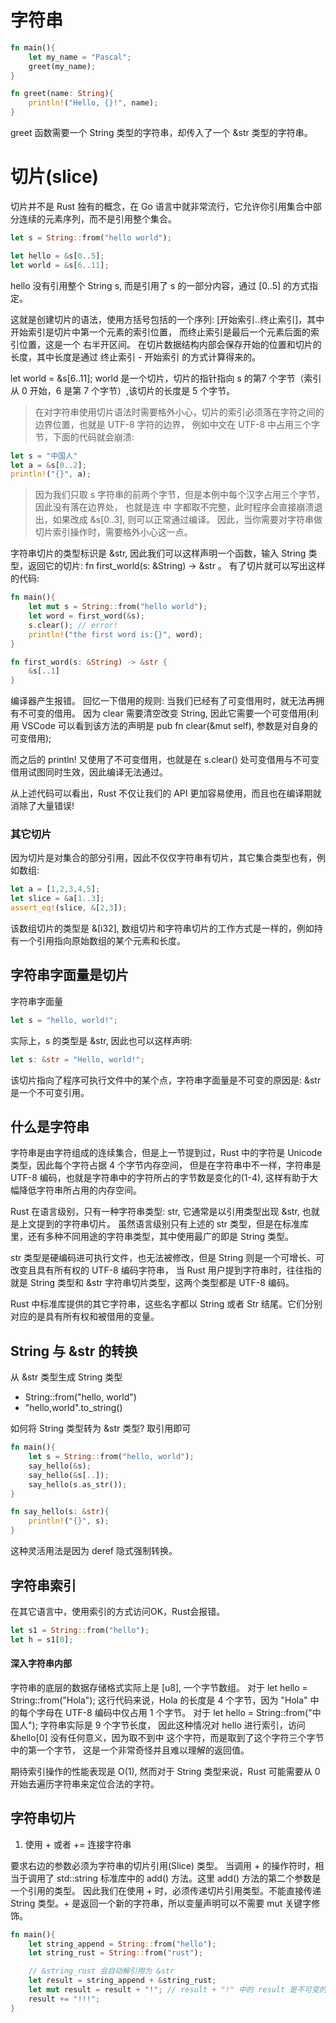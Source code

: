 # 字符串

```rust
fn main(){
    let my_name = "Pascal";
    greet(my_name);
}

fn greet(name: String){
    println!("Hello, {}!", name);
}
```
greet 函数需要一个 String 类型的字符串，却传入了一个 &str 类型的字符串。

# 切片(slice)
切片并不是 Rust 独有的概念，在 Go 语言中就非常流行，它允许你引用集合中部分连续的元素序列，而不是引用整个集合。

```rust
let s = String::from("hello world");

let hello = &s[0..5];
let world = &s[6..11];
```
hello 没有引用整个 String s, 而是引用了 s 的一部分内容，通过 [0..5] 的方式指定。

这就是创建切片的语法，使用方括号包括的一个序列: [开始索引..终止索引]，其中开始索引是切片中第一个元素的索引位置，
而终止索引是最后一个元素后面的索引位置，这是一个 右半开区间。
在切片数据结构内部会保存开始的位置和切片的长度，其中长度是通过 终止索引 - 开始索引 的方式计算得来的。

let world = &s[6..11]; world 是一个切片，切片的指针指向 s 的第7 个字节（索引从 0 开始，6 是第 7 个字节）,该切片的长度是 5 个字节。

> 在对字符串使用切片语法时需要格外小心，切片的索引必须落在字符之间的边界位置，也就是 UTF-8 字符的边界，
> 例如中文在 UTF-8 中占用三个字节，下面的代码就会崩溃:
```rust
let s = "中国人"
let a = &s[0..2];
println!("{}", a);
```
> 因为我们只取 s 字符串的前两个字节，但是本例中每个汉字占用三个字节，因此没有落在边界处，
也就是连 中 字都取不完整，此时程序会直接崩溃退出，如果改成 &s[0..3], 则可以正常通过编译。
因此，当你需要对字符串做切片索引操作时，需要格外小心这一点。

字符串切片的类型标识是 &str, 因此我们可以这样声明一个函数，输入 String 类型，返回它的切片: fn first_world(s: &String) -> &str 。
有了切片就可以写出这样的代码:

```rust
fn main(){
    let mut s = String::from("hello world");
    let word = first_word(&s);
    s.clear(); // error!
    println!("the first word is:{}", word);
}

fn first_word(s: &String) -> &str {
    &s[..1]
}
```
编译器产生报错。
回忆一下借用的规则: 当我们已经有了可变借用时，就无法再拥有不可变的借用。
因为 clear 需要清空改变 String, 因此它需要一个可变借用(利用 VSCode 可以看到该方法的声明是 pub fn clear(&mut self),
参数是对自身的可变借用);

而之后的 println! 又使用了不可变借用，也就是在 s.clear() 处可变借用与不可变借用试图同时生效，因此编译无法通过。

从上述代码可以看出，Rust 不仅让我们的 API 更加容易使用，而且也在编译期就消除了大量错误!

### 其它切片
因为切片是对集合的部分引用，因此不仅仅字符串有切片，其它集合类型也有，例如数组:
```rust
let a = [1,2,3,4,5];
let slice = &a[1..3];
assert_eq!(slice, &[2,3]);
```
该数组切片的类型是 &[i32], 数组切片和字符串切片的工作方式是一样的，例如持有一个引用指向原始数组的某个元素和长度。

## 字符串字面量是切片
字符串字面量
```rust
let s = "hello, world!";
```
实际上，s 的类型是 &str, 因此也可以这样声明:
```rust
let s: &str = "Hello, world!";
```
该切片指向了程序可执行文件中的某个点，字符串字面量是不可变的原因是: &str 是一个不可变引用。

## 什么是字符串
字符串是由字符组成的连续集合，但是上一节提到过，Rust 中的字符是 Unicode 类型，因此每个字符占据 4 个字节内存空间，
但是在字符串中不一样，字符串是 UTF-8 编码，也就是字符串中的字符所占的字节数是变化的(1-4), 这样有助于大幅降低字符串所占用的内存空间。

Rust 在语言级别，只有一种字符串类型: str, 它通常是以引用类型出现 &str, 也就是上文提到的字符串切片。
虽然语言级别只有上述的 str 类型，但是在标准库里，还有多种不同用途的字符串类型，其中使用最广的即是 String 类型。

str 类型是硬编码进可执行文件，也无法被修改，但是 String 则是一个可增长、可改变且具有所有权的 UTF-8 编码字符串，
当 Rust 用户提到字符串时，往往指的就是 String 类型和 &str 字符串切片类型，这两个类型都是 UTF-8 编码。

Rust 中标准库提供的其它字符串，这些名字都以 String 或者 Str 结尾。它们分别对应的是具有所有权和被借用的变量。

## String 与 &str 的转换

从 &str 类型生成 String 类型
- String::from("hello, world")
- "hello,world".to_string()

如何将 String 类型转为 &str 类型? 取引用即可
```rust
fn main(){
    let s = String::from("hello, world");
    say_hello(&s);
    say_hello(&s[..]);
    say_hello(s.as_str());
}

fn say_hello(s: &str){
    println!("{}", s);
}
```
这种灵活用法是因为 deref 隐式强制转换。

## 字符串索引
在其它语言中，使用索引的方式访问OK，Rust会报错。
```rust
let s1 = String::from("hello");
let h = s1[0];
```

#### 深入字符串内部
字符串的底层的数据存储格式实际上是 [u8], 一个字节数组。
对于 let hello = String::from("Hola"); 这行代码来说，Hola 的长度是 4 个字节，因为 "Hola" 中的每个字母在 UTF-8 编码中仅占用 1 个字节。
对于 let hello = String::from("中国人"); 字符串实际是 9 个字节长度，
因此这种情况对 hello 进行索引，访问 &hello[0] 没有任何意义，因为取不到中 这个字符，而是取到了这个字符三个字节中的第一个字节，
这是一个非常奇怪并且难以理解的返回值。

期待索引操作的性能表现是 O(1), 然而对于 String 类型来说，Rust 可能需要从 0 开始去遍历字符串来定位合法的字符。

## 字符串切片
1. 使用 + 或者 += 连接字符串

要求右边的参数必须为字符串的切片引用(Slice) 类型。
当调用 + 的操作符时，相当于调用了 std::string 标准库中的 add() 方法。这里 add() 方法的第二个参数是一个引用的类型。
因此我们在使用 + 时，必须传递切片引用类型。不能直接传递 String 类型。+ 是返回一个新的字符串，所以变量声明可以不需要 mut 关键字修饰。

```rust
fn main(){
    let string_append = String::from("hello");
    let string_rust = String::from("rust");

    // &string_rust 会自动解引用为 &str
    let result = string_append + &string_rust;
    let mut result = result + "!"; // result + "!" 中的 result 是不可变的
    result += "!!!";
}
```